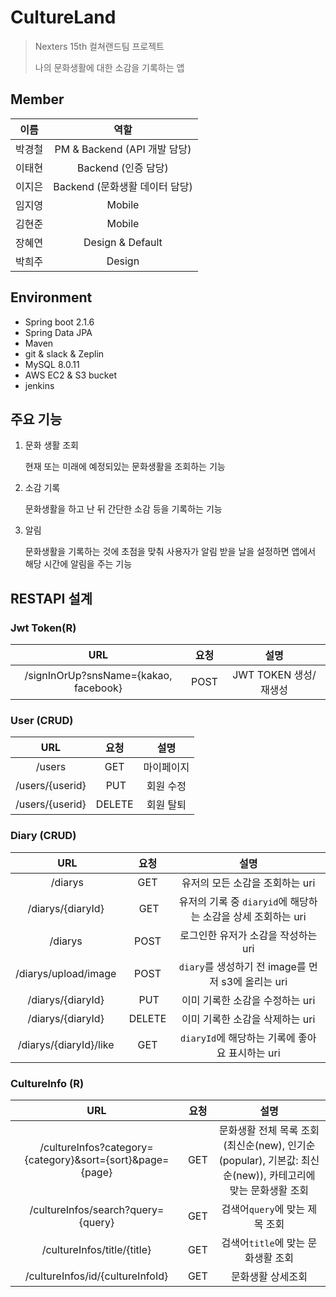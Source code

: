 # CultureLand

> Nexters 15th 컬쳐랜드팀 프로젝트
>
> 나의 문화생활에 대한 소감을 기록하는 앱

## Member

이름 | 역할
:--: | :--:
박경철 | PM & Backend (API 개발 담당)
이태현 | Backend (인증 담당)
이지은 | Backend (문화생활 데이터 담당)
임지영 | Mobile
김현준 | Mobile
장혜연 | Design & Default
박희주 | Design

## Environment

- Spring boot 2.1.6
- Spring Data JPA
- Maven
- git & slack & Zeplin
- MySQL 8.0.11
- AWS EC2 & S3 bucket
- jenkins

## 주요 기능

1. 문화 생활 조회

   현재 또는 미래에 예정되있는 문화생활을 조회하는 기능

2. 소감 기록

   문화생활을 하고 난 뒤 간단한 소감 등을 기록하는 기능

3. 알림

   문화생활을 기록하는 것에 초점을 맞춰 사용자가 알림 받을 날을 설정하면 앱에서 해당 시간에 알림을 주는 기능

## RESTAPI 설계

### Jwt Token(R)
URL | 요청 | 설명
:--: | :--: | :--:
/signInOrUp?snsName={kakao, facebook} | POST | JWT TOKEN 생성/재생성

### User (CRUD)

URL | 요청 | 설명
:--: | :--: | :--:
/users | GET | 마이페이지
/users/{userid} | PUT | 회원 수정
/users/{userid} | DELETE | 회원 탈퇴

### Diary (CRUD)

URL | 요청 | 설명
:--: | :--: | :--:
/diarys | GET |  유저의 모든 소감을 조회하는 uri
/diarys/{diaryId} | GET |  유저의 기록 중 `diaryid`에 해당하는 소감을 상세 조회하는 uri
/diarys | POST | 로그인한 유저가 소감을 작성하는 uri
/diarys/upload/image | POST | `diary`를 생성하기 전 image를 먼저 s3에 올리는 uri 
/diarys/{diaryId} | PUT | 이미 기록한 소감을 수정하는 uri
/diarys/{diaryId} | DELETE | 이미 기록한 소감을 삭제하는 uri
/diarys/{diaryId}/like | GET | `diaryId`에 해당하는 기록에 좋아요 표시하는 uri 

### CultureInfo (R)

URL | 요청 | 설명
:--: | :--: | :--:
/cultureInfos?category={category}&sort={sort}&page={page} | GET |  문화생활 전체 목록 조회(최신순(new), 인기순(popular), 기본값: 최신순(new)), 카테고리에 맞는 문화생활 조회
/cultureInfos/search?query={query} | GET | 검색어`query`에 맞는 제목 조회
/cultureInfos/title/{title} | GET | 검색어`title`에 맞는 문화생활 조회
/cultureInfos/id/{cultureInfoId} | GET | 문화생활 상세조회

